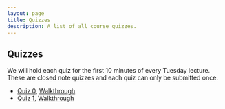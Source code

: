 ```yaml
---
layout: page
title: Quizzes
description: A list of all course quizzes.
---
```


## Quizzes

We will hold each quiz for the first 10 minutes of every Tuesday lecture. These are closed note quizzes and each quiz can only be submitted once. 

- [Quiz 0](https://forms.gle/Jpjsu1g8qxddxcKg9), [Walkthrough](https://ncaandt-my.sharepoint.com/:v:/g/personal/cflucas_ncat_edu/EaEYlvKFiTFKuwGchQDXGAoBdOLBuNI7-mq7fT7vFl8IIA?e=E9cN1R)
- [Quiz 1](https://forms.gle/Ud4vp2tyxDxCmyDy5), [Walkthrough](https://ncaandt-my.sharepoint.com/:v:/g/personal/cflucas_ncat_edu/EZg6GSkEZtdEgLcg5-osWr8BtHn08sKoKILoshTnM-vgSA?e=O8XFqy)
 